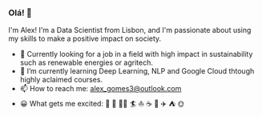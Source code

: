 ### Olá! 👋

I'm Alex! I'm a Data Scientist from Lisbon, and I'm passionate about using my skills to make a positive impact on society.

- 🔭 Currently looking for a job in a field with high impact in sustainability such as renewable energies or agritech. 
- 🌱 I’m currently learning Deep Learning, NLP and Google Cloud thtough highly aclaimed courses.
- 📫 How to reach me: alex_gomes3@outlook.com
- 😀 What gets me excited: 🎾  🏃  🚴‍♂️ 🏄  ⛵️  ☕️  📕  ✈️  ⛺️  🌞


<!--
**AlexGomesDS/AlexGomesDS** is a ✨ _special_ ✨ repository because its `README.md` (this file) appears on your GitHub profile.

Here are some ideas to get you started:

- 🔭 I’m currently working on ...
- 🌱 I’m currently learning ...
- 👯 I’m looking to collaborate on ...
- 🤔 I’m looking for help with ...
- 💬 Ask me about ...
- 📫 How to reach me: ...
- 😄 Pronouns: ...
- ⚡ Fun fact: ...
-->

